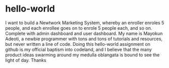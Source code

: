 # hello-world
I want to build a Newtwork Marketing System, whereby an enroller enroles 5 people, and each enrollee goes on to enrole 5 people each, and so on. Complete with admin dashboard and user dashboard.
My name is Mayokun Adeoti, a newbie programmer with tons and tons of tutorials and resources, but never written a line of code. Doing this hello-world assignment on github is my official baptism into codeland, and I believe that the many product ideas swarming around my medulla oblangata is bound to see the light of day.
Thanks

